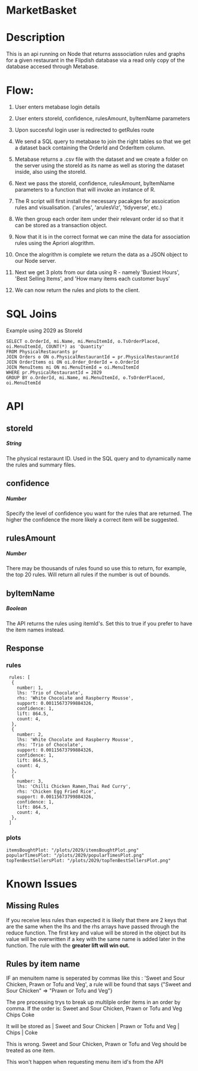 # MarketBasket

# Description

This is an api running on Node that returns asssociation rules and graphs for a given restaurant in the Flipdish database via a read only copy of the database accesed through Metabase.

# Flow:

1. User enters metabase login details

2. User enters storeId, confidence, rulesAmount, byItemName parameters

3. Upon succesful login user is redirected to getRules route

4. We send a SQL query to metabase to join the right tables so that we get a dataset back containing the OrderId and OrderItem column.

5. Metabase returns a .csv file with the dataset and we create a folder on the server using the storeId as its name as well as storing the dataset inside, also using the storeId.

6. Next we pass the storeId, confidence, rulesAmount, byItemName parameters to a function that will invoke an instance of R.

7. The R script will first install the necessary pacakges for assoication rules and visualisation. ('arules', 'arulesViz', 'tidyverse', etc.)

8. We then group each order item under their relevant order id so that it can be stored as a transaction object.

9. Now that it is in the correct format we can mine the data for association rules using the Apriori alogrithm.

10. Once the alogrithm is complete we return the data as a JSON object to our Node server.

11. Next we get 3 plots from our data using R - namely 'Busiest Hours', 'Best Selling Items', and 'How many items each customer buys'

12. We can now return the rules and plots to the client.

# SQL Joins

Example using 2029 as StoreId

```
SELECT o.OrderId, mi.Name, mi.MenuItemId, o.TsOrderPlaced, oi.MenuItemId, COUNT(*) as 'Quantity'
FROM PhysicalRestaurants pr
JOIN Orders o ON o.PhysicalRestaurantId = pr.PhysicalRestaurantId
JOIN OrderItems oi ON oi.Order_OrderId = o.OrderId
JOIN MenuItems mi ON mi.MenuItemId = oi.MenuItemId
WHERE pr.PhysicalRestaurantId = 2029
GROUP BY o.OrderId, mi.Name, mi.MenuItemId, o.TsOrderPlaced, oi.MenuItemId
```

# API

## storeId

##### String

The physical restaraunt ID. Used in the SQL query and to dynamically name the rules and summary files.

## confidence

##### Number

Specify the level of confidence you want for the rules that are returned. The higher the confidence the more likely a correct item will be suggested.

## rulesAmount

##### Number

There may be thousands of rules found so use this to return, for example, the top 20 rules. Will return all rules if the number is out of bounds.

## byItemName

##### Boolean

The API returns the rules using itemId's. Set this to true if you prefer to have the item names instead.

## Response

### rules

```
 rules: [
  {
    number: 1,
    lhs: 'Trio of Chocolate',
    rhs: 'White Chocolate and Raspberry Mousse',
    support: 0.00115673799884326,
    confidence: 1,
    lift: 864.5,
    count: 4,
  },
  {
    number: 2,
    lhs: 'White Chocolate and Raspberry Mousse',
    rhs: 'Trio of Chocolate',
    support: 0.00115673799884326,
    confidence: 1,
    lift: 864.5,
    count: 4,
  },
  {
    number: 3,
    lhs: 'Chilli Chicken Ramen,Thai Red Curry',
    rhs: 'Chicken Egg Fried Rice',
    support: 0.00115673799884326,
    confidence: 1,
    lift: 864.5,
    count: 4,
  },
 ]
```

### plots

```
itemsBoughtPlot: "/plots/2029/itemsBoughtPlot.png"
popularTimesPlot: "/plots/2029/popularTimesPlot.png"
topTenBestSellersPlot: "/plots/2029/topTenBestSellersPlot.png"
```

# Known Issues

## Missing Rules

If you receive less rules than expected it is likely that there are 2 keys that are the same when the lhs and the rhs arrays have passed through the reduce function. The first key and value will be stored in the object but its value will be overwritten if a key with the same name is added later in the function.
The rule with the <b>greater lift will win out.</b>

## Rules by item name

IF an menuitem name is seperated by commas like this : 'Sweet and Sour Chicken, Prawn or Tofu and Veg', a rule will be found that says
{"Sweet and Sour Chicken" => "Prawn or Tofu and Veg"}

The pre processing trys to break up multilple order items in an order by comma. If the order is:
Sweet and Sour Chicken, Prawn or Tofu and Veg
Chips
Coke

It will be stored as | Sweet and Sour Chicken | Prawn or Tofu and Veg | Chips | Coke

This is wrong. Sweet and Sour Chicken, Prawn or Tofu and Veg should be treated as one item.

This won't happen when requesting menu item id's from the API
